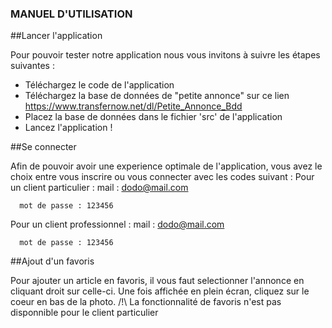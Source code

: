 ### MANUEL D'UTILISATION  

##Lancer l'application

Pour pouvoir tester notre application nous vous invitons à suivre les  étapes suivantes : 
  - Téléchargez le code de l'application
  - Téléchargez la base de données de "petite annonce" sur ce lien https://www.transfernow.net/dl/Petite_Annonce_Bdd
  - Placez la base de données dans le fichier 'src' de l'application
  - Lancez l'application !

##Se connecter

Afin de pouvoir avoir une experience optimale de l'application, vous avez le choix entre vous inscrire ou vous connecter avec les codes suivant :
 Pour un client particulier : 
      mail : dodo@mail.com
      
      mot de passe : 123456
      
 Pour un client professionnel : 
      mail : dodo@mail.com
      
      mot de passe : 123456
 
 ##Ajout d'un favoris 
 
 Pour ajouter un article en favoris, il vous faut selectionner l'annonce en cliquant droit sur celle-ci. Une fois affichée en plein écran, cliquez sur le coeur en bas de la photo. 
 /!\ La fonctionnalité de favoris n'est pas disponnible pour le client particulier  
 

 
